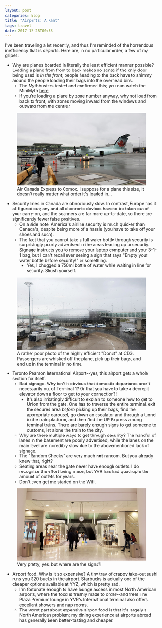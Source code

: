 ```yaml
---
layout: post
categories: blog
title: "Airports: A Rant"
tags: travel
date: 2017-12-28T00:53
---
```


I've been traveling a lot recently, and thus I'm reminded of the horrendous inefficiency that is _airports_. Here are, in no particular order, a few of my gripes:

- Why are planes boarded in literally the least efficient manner possible? Loading a plane from front to back makes no sense if the only door being used is _in the front_; people heading to the back have to shimmy around the people loading their bags into the overhead bins.
  - The Mythbusters tested and confirmed this; you can watch the MiniMyth [here](https://www.discovery.com/tv-shows/mythbusters/videos/plane-boarding-minimyth)
  - If you're loading a plane by zone number anyway, why not load from back to front, with zones moving inward from the windows and outward from the centre?

<figure>
	<img src="/images/blog/20161105_095157.jpg" alt="image">
	<figcaption>Air Canada Express to Comox. I suppose for a plane this size, it doesn't really matter what order it's loaded in...</figcaption>
</figure>

- Security lines in Canada are obnoxiously slow. In contrast, Europe has it all figured out; any and all electronic devices have to be taken out of your carry-on, and the scanners are far more up-to-date, so there are significantly fewer false positives.
  - On a side note, America's airline security is much quicker than Canada's, despite being more of a hassle (you have to take off your shoes and such).
  - The fact that you cannot take a full water bottle through security is surprisingly poorly advertised in the areas leading up to security. Signage instructs you to remove your laptop computer and your 3-1-1 bag, but I can't recall ever seeing a sign that says "Empty your water bottle before security!" or something.
    - Yes, I chugged a 750ml bottle of water while waiting in line for security. Shush yourself.

<figure>
	<img src="/images/blog/20171112_125139.jpg" alt="image">
	<figcaption>A rather poor photo of the highly efficient "Donut" at CDG. Passengers are whisked off the plane, pick up their bags, and end up in the terminal in no time.</figcaption>
</figure>

- Toronto Pearson International Airport--yes, this airport gets a whole section for itself.
  - Bad signage. Why isn't it obvious that domestic departures aren't necessarily out of Terminal 1? Or that you have to take a decrepit elevator down a floor to get to your connection?!
    - It's also irritatingly difficult to explain to someone how to get to Union from the gate. One has to traverse the entire terminal, exit the secured area _before_ picking up their bags, find the appropriate carousel, go down an escalator and through a tunnel to the train platform, and then find the UP Express among terminal trains. There are barely enough signs to get someone to customs, let alone the train to the city.
  - Why are there multiple ways to get through security? The handful of lanes in the basement are poorly advertised, while the lanes on the main level are incredibly slow due to the abovementioned lack of signage.
  - The "Random Checks" are very much **not** random. But you already knew that, right?
  - Seating areas near the gate never have enough outlets. I do recognize the effort being made, but YVR has had quadruple the amount of outlets for years.
  - Don't even get me started on the Wifi.

<figure>
	<img src="/images/blog/20171107_191549.jpg" alt="image">
	<figcaption>Very pretty, yes, but where are the signs?!</figcaption>
</figure>

- Airport food. Why is it so expensive? A tiny tray of crappy take-out sushi runs you $20 bucks in the airport. Starbucks is actually one of the cheaper options available at YYZ, which is pretty sad.
  - I'm fortunate enough to have lounge access in most North American airports, where the food is freshly made to order--and free! The Plaza Premium lounge in YVR's International terminal also offers excellent showers and nap rooms.
  - The worst part about expensive airport food is that it's largely a North American problem; my dining experience at airports abroad has generally been better-tasting and cheaper.

